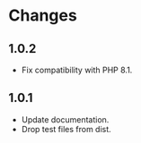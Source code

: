 # Changes

## 1.0.2

- Fix compatibility with PHP 8.1.

## 1.0.1

- Update documentation.
- Drop test files from dist.
